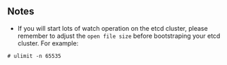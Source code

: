 ## Notes
- If you will start lots of watch operation on the etcd cluster, please remember to adjust the `open file size` before bootstraping your etcd cluster. For example:
```
# ulimit -n 65535
```
